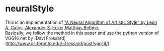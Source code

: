 # neuralStyle
This is an implementation of ["A Neural Algorithm of Artistic Style" by Leon A. Gatys, Alexander S. Ecker,Matthias Bethge.](https://arxiv.org/abs/1508.06576)   
Basically, we follow the method in this paper and use the python version of VGG16 net by [Davi Frossard] (http://www.cs.toronto.edu/~frossard/post/vgg16/)






